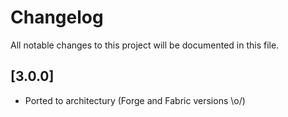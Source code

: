 # Changelog
All notable changes to this project will be documented in this file.

## [3.0.0]
- Ported to architectury (Forge and Fabric versions \o/)